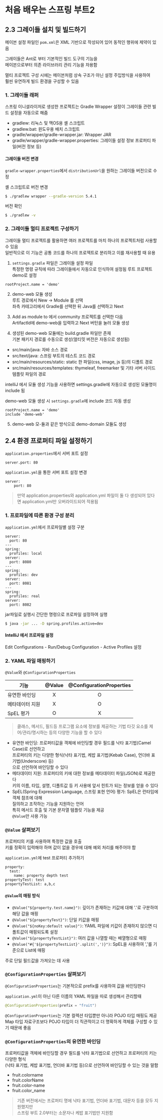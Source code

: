 # 처음 배우는 스프링 부트2

## 2.3 그레이들 설치 및 빌드하기
메이븐 설정 파일인 `pom.xml`은 XML 기반으로 작성되어 있어 동적인 행위에 제약이 있음  

그레이들은 Ant로 부터 기본적인 빌드 도구의 기능을  
메이븐으로부터 의존 라이브러리 관리 기능을 차용함  

멀티 프로젝트 구성 시에는 메이븐처럼 상속 구조가 아닌 설정 주입방식을 사용하여  
훨씬 유연하게 빌드 환경을 구성할 수 있음

### 1. 그레이들 래퍼
스프링 이니셜라이저로 생성한 프로젝트는 Gradle Wrapper 설정이 그레이들 관련 빌드 설정을 자동으로 해줌
- gradlew: 리눅스 및 맥OS용 셸 스크립트
- gradlew.bat: 윈도우용 배치 스크립트
- gradle/wrapper/gradle-wrapper.jar: Wrapper JAR
- gradle/wrapper/gradle-wrapper.properties: 그레이들 설정 정보 프로퍼티 파일(버전 정보 등)

#### 그레이들 버전 변경
`gradle-wrapper.properties`에서 `distributionUrl`을 원하는 그레이들 버전으로 수정

셸 스크립트로 버전 변경
```bash
$ ./gradlew wrapper --gradle-version 5.4.1
```

버전 확인
```bash
$ ./gradlew -v
```

### 2. 그레이들 멀티 프로젝트 구성하기
그레이들 멀티 프로젝트를 활용하면 여러 프로젝트를 마치 하나의 프로젝트처럼 사용할 수 있음  
일반적으로 이 기능은 공통 코드를 하나의 프로젝트로 분리하고 이를 재사용할 때 유용

1. `settings.gradle` 파일은 그레이들 설정 파일  
특정한 명령 규칙에 따라 그레이들에서 자동으로 인식하여 설정됨
루트 프로젝트 demo로 설정  
```properties
rootProject.name = 'demo'
```

2. demo-web 모듈 생성  
루트 경로에서 New -> Module 를 선택  
좌측 카테고리에서 Gradle를 선택한 뒤 Java를 선택하고 Next

3. Add as module to 에서 community 프로젝트를 선택한 다음  
 ArtifactId에 demo-web을 입력하고 Next 버턴을 눌러 모듈 생성
 
4. 생성된 demo-web 모듈에는 build.gradle 파일만 존재  
기본 패키지 경로를 수동으로 생성(얼티밋 버전은 자동으로 생성됨)
- src/main/java: 자바 소스 경로
- src/text/java: 스프링 부트의 테스트 코드 경로
- src/main/resources/static: static 한 파일(css, image, js 등)의 디폴트 경로
- src/main/resources/templates: thymeleaf, freemarker 및 기타 서버 사이드 템플릿 파일의 경로

intelliJ 에서 모듈 생성 기능을 사용하면 settings.gradle에 자동으로 생성된 모듈명이 include 됨

demo-web 모듈 생성 시 `settings.gradle`에 include 코드 자동 생성
```properties
rootProject.name = 'demo'
include 'demo-web'
```

5. demo-web 모-듈과 같은 방식으로 demo-domain 모듈도 생성

## 2.4 환경 프로퍼티 파일 설정하기
`application.properties`에서 서버 포트 설정
```properties
server.port: 80
```

`application.yml`을 통한 서버 포트 설정 변경
```properties
server:
    port: 80
```
> 만약 application.properties와 application.yml 파일이 둘 다 생성되어 있다면 application.yml만 오버라이드되어 적용됨

### 1. 프로파일에 따른 환경 구성 분리
`application.yml`에서 프로파일별 설정 구분
```properties
server:
  port: 80
---
spring:
  profiles: local
server:
  port: 8080
---
spring:
  profiles: dev
server:
  port: 8081
---
spring:
  profiles: real
server:
  port: 8082
```

jar파일로 실행시 간단한 명령으로 프로파일 설정하여 실행
```bash
$ java -jar ... -D spring.profiles.active=dev
```

#### IntelliJ 에서 프로파일 설정
Edit Configurations - Run/Debug Configuration - Active Profiles 설정

### 2. YAML 파일 매핑하기
`@Value`와 `@ConfigurationProperties`

| 기능            | @Value | @ConfigurationProperties |
| --------------- | :----: | :----------------------: |
| 유연한 바인딩   |   X    |            O             |
| 메타데이터 지원 |   X    |            O             |
| SpEL 평가       |   O    |            X             |

> 클래스, 메서드, 필드등 프로그램 요소에 정보를 제공하는 기법 타깃 요소를 제어/관리/명시하는 등의 다양한 기능을 할 수 있다

- 유연한 바인딩: 프로퍼티값을 객체에 바인딩할 경우 필드를 낙타 표기법(Camel Case)로 선언하고  
프로퍼티의 키는 다양한 형식(낙타 표기법, 케밥 표기법(Kebab Case), 언더바 표기법(Underscore) 등)  
으로 선언하여 바인딩할 수 있다  
- 메타데이터 지원: 프로퍼티의 키에 대한 정보를 메타데이터 파일(JSON)로 제공한다  
키의 이름, 타입, 설명, 디폴트값 등 키 사용에 앞서 힌트가 되는 정보를 얻을 수 있다
- SpEL(Spring Expression Language, 스프링 표현 언어) 평가: SpEL은 런타임에 객체 참조에 대해  
질의하고 조작하는 기능을 지원하는 언어  
특히 메서드 호출 및 기본 문자열 템플릿 기능을 제공  
`@Value`만 사용 가능

### `@Value` 살펴보기
프로퍼티의 키를 사용하여 특정한 값을 호출  
키를 정확히 입력해야 하며 값이 없을 경우에 대해 예외 처리를 해주어야 함

`application.yml`에 test 프로퍼티 추가하기
```properties
property:
  test:
    name: property depth test
propertyTest: test
propertyTestList: a,b,c
```

#### `@Value`의 매핑 방식
- `@Value("${property.test.name}")`: 깊이가 존재하는 키값에 대해 '.'로 구분하여 해당 값을 매핑
- `@Value("${propertyTest}")`: 단일 키값을 매핑
- `@Value("${noKey:default value}")`: YAML 파일에 키값이 존재하지 않으면 디폴트값이 매핑되도록 설정
- `@Value("${propertyTestList}")`: 여러 값을 나열할 때는 배열형으로 매핑
- `@Value("#{'${propertyTestList}'.split(',')}")`: SpEL을 사용하여 ','를 기준으로 List에 매핑

주로 단일 필드값을 가져오는 데 사용

### `@ConfigurationProperties` 살펴보기
`@ConfigurationProperties`는 기본적으로 prefix를 사용하여 값을 바인딩한다

`application.yml`이 아닌 다른 이름의 YAML 파일을 따로 생성해서 관리할때
```java
@ConfigurationProperties(prefix = "fruit")
```

`@ConfigurationProperties`는 기본 컬렉션 타입뿐만 아니라 POJO 타입 매핑도 제공
Map 타입 자료구조보다 POJO 타입이 더 직관적이고 더 명확하게 객체를 구성할 수 있기 때문에 좋음

### `@ConfigurationProperties`의 유연한 바인딩
프로퍼티값을 객체에 바인딩할 경우 필드를 낙타 표기법으로 선언하고 프로퍼티의 키는 다양한 형식  
(낙타 표기법, 케밥 표기법, 언더바 표기법 등)으로 선언하여 바인딩할 수 있는 것을 말함
- fruit.colorname
- fruit.colorName
- fruit.color-name
- fruit.color_name
> 기존 버전에서는 프로퍼티 명에 낙타 표기법, 언더바 표기법, 대문자 등을 모두 지원했지만  
스프링 부트 2.0부터는 소문자나 케밥 표기법만 지원함